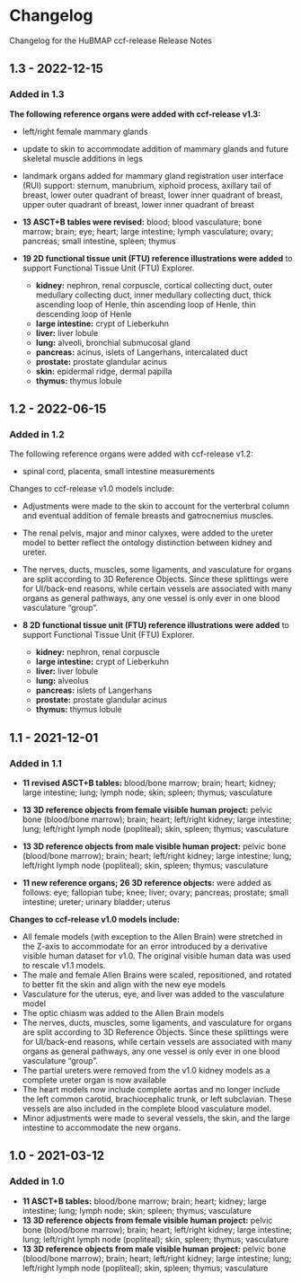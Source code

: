 # Changelog

Changelog for the HuBMAP ccf-release Release Notes

## 1.3 - 2022-12-15

### Added in 1.3
**The following reference organs were added with ccf-release v1.3:** 
* left/right female mammary glands
* update to skin to accommodate addition of mammary glands and future skeletal muscle additions in legs
* landmark organs added for mammary gland registration user interface (RUI) support: sternum, manubrium, xiphoid process, axillary tail of breast, lower outer quadrant of breast, lower inner quadrant of breast, upper outer quadrant of breast, lower inner quadrant of breast

* **13 ASCT+B tables were revised:** blood; blood vasculature; bone marrow; brain; eye; heart; large intestine; lymph vasculature; ovary; pancreas; small intestine, spleen; thymus
* **19 2D functional tissue unit (FTU) reference illustrations were added** to support Functional Tissue Unit (FTU) Explorer.
  - **kidney:** nephron, renal corpuscle, cortical collecting duct, outer medullary collecting duct, inner medullary collecting duct, thick ascending loop of Henle, thin ascending loop of Henle, thin descending loop of Henle
  - **large intestine:** crypt of Lieberkuhn
  - **liver:** liver lobule
  - **lung:** alveoli, bronchial submucosal gland
  - **pancreas:** acinus, islets of Langerhans, intercalated duct
  - **prostate:** prostate glandular acinus
  - **skin:** epidermal ridge, dermal papilla
  - **thymus:** thymus lobule


## 1.2 - 2022-06-15

### Added in 1.2
The following reference organs were added with ccf-release v1.2:

* spinal cord, placenta, small intestine measurements

Changes to ccf-release v1.0 models include: 
* Adjustments were made to the skin to account for the verterbral column and eventual addition of female breasts and gatrocnemius muscles. 
* The renal pelvis, major and minor calyxes, were added to the ureter model to better reflect the ontology distinction between kidney and ureter. 
* The nerves, ducts, muscles, some ligaments, and vasculature for organs are split according to 3D Reference Objects. Since these splittings were for UI/back-end reasons, while certain vessels are associated with many organs as general pathways, any one vessel is only ever in one blood vasculature “group”.

* **8 2D functional tissue unit (FTU) reference illustrations were added** to support Functional Tissue Unit (FTU) Explorer.
  - **kidney:** nephron, renal corpuscle
  - **large intestine:** crypt of Lieberkuhn
  - **liver:** liver lobule
  - **lung:** alveolus
  - **pancreas:** islets of Langerhans
  - **prostate:** prostate glandular acinus
  - **thymus:** thymus lobule

## 1.1 - 2021-12-01

### Added in 1.1

* **11 revised ASCT+B tables:** blood/bone marrow; brain; heart; kidney; large intestine; lung; lymph node; skin; spleen; thymus; vasculature
* **13 3D reference objects from female visible human project:** pelvic bone (blood/bone marrow); brain; heart; left/right kidney; large intestine; lung; left/right lymph node (popliteal); skin, spleen; thymus; vasculature
* **13 3D reference objects from male visible human project:** pelvic bone (blood/bone marrow); brain; heart; left/right kidney; large intestine; lung; left/right lymph node (popliteal); skin, spleen; thymus; vasculature

* **11 new reference organs;  26 3D reference objects:** were added as follows: eye; fallopian tube; knee; liver; ovary; pancreas; prostate; small intestine; ureter; urinary bladder; uterus

**Changes to ccf-release v1.0 models include:**

* All female models (with exception to the Allen Brain) were stretched in the Z-axis to accommodate for an error introduced by a derivative visible human dataset for v1.0. The original visible human data was used to rescale v1.1 models.
* The male and female Allen Brains were scaled, repositioned, and rotated to better fit the skin and align with the new eye models
* Vasculature for the uterus, eye, and liver was added to the vasculature model
* The optic chiasm was added to the Allen Brain models
* The nerves, ducts, muscles, some ligaments, and vasculature for organs are split according to 3D Reference Objects. Since these splittings were for UI/back-end reasons, while certain vessels are associated with many organs as general pathways, any one vessel is only ever in one blood vasculature “group”.
* The partial ureters were removed from the v1.0 kidney models as a complete ureter organ is now available
* The heart models now include complete aortas and no longer include the left common carotid, brachiocephalic trunk, or left subclavian. These vessels are also included in the complete blood vasculature model.
*  Minor adjustments were made to several vessels, the skin, and the large intestine to accommodate the new organs.




## 1.0 - 2021-03-12

### Added in 1.0
* **11 ASCT+B tables:** blood/bone marrow; brain; heart; kidney; large intestine; lung; lymph node; skin; spleen; thymus; vasculature
* **13 3D reference objects from female visible human project:** pelvic bone (blood/bone marrow); brain; heart; left/right kidney; large intestine; lung; left/right lymph node (popliteal); skin, spleen; thymus; vasculature
* **13 3D reference objects from male visible human project:** pelvic bone (blood/bone marrow); brain; heart; left/right kidney; large intestine; lung; left/right lymph node (popliteal); skin, spleen; thymus; vasculature

